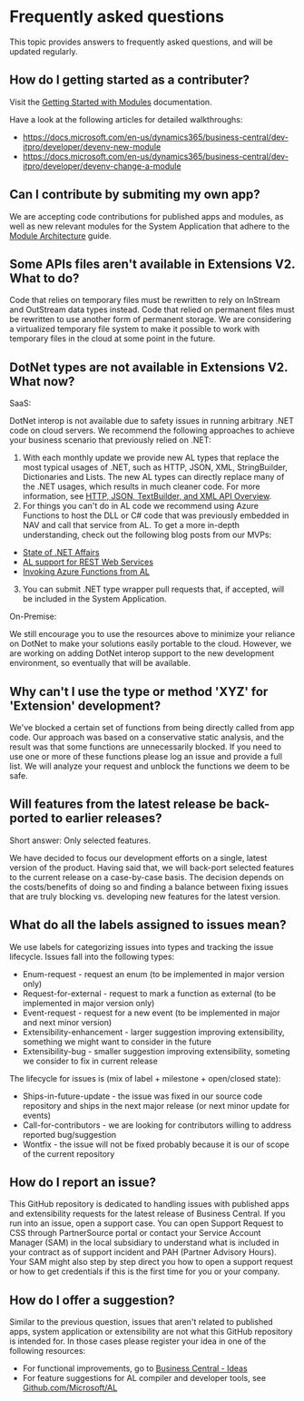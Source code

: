 # Frequently asked questions
This topic provides answers to frequently asked questions, and will be updated regularly.

## How do I getting started as a contributer?
 Visit the [Getting Started with Modules](https://docs.microsoft.com/en-us/dynamics365/business-central/dev-itpro/developer/devenv-getting-started) documentation. 

Have a look at the following articles for detailed walkthroughs:
* https://docs.microsoft.com/en-us/dynamics365/business-central/dev-itpro/developer/devenv-new-module
* https://docs.microsoft.com/en-us/dynamics365/business-central/dev-itpro/developer/devenv-change-a-module

## Can I contribute by submiting my own app?
We are accepting code contributions for published apps and modules, as well as new relevant modules for the System Application that adhere to the [Module Architecture](https://docs.microsoft.com/en-us/dynamics365/business-central/dev-itpro/developer/devenv-blueprint) guide.
 
## Some APIs files aren't available in Extensions V2. What to do?
Code that relies on temporary files must be rewritten to rely on InStream and OutStream data types instead. Code that relied on permanent files must be rewritten to use another form of permanent storage.
We are considering a virtualized temporary file system to make it possible to work with temporary files in the cloud at some point in the future.

## DotNet types are not available in Extensions V2. What now?
SaaS:  

DotNet interop is not available due to safety issues in running arbitrary .NET code on cloud servers. We recommend the following approaches to achieve your business scenario that previously relied on .NET:
1. With each monthly update we provide new AL types that replace the most typical usages of .NET, such as HTTP, JSON, XML, StringBuilder, Dictionaries and Lists. The new AL types can directly replace many of the .NET usages, which results in much cleaner code. For more information, see [HTTP, JSON, TextBuilder, and XML API Overview](https://docs.microsoft.com/en-us/dynamics365/business-central/dev-itpro/developer/devenv-restapi-overview).  
2. For things you can't do in AL code we recommend using Azure Functions to host the DLL or C# code that was previously embedded in NAV and call that service from AL. To get a more in-depth understanding, check out the following blog posts from our MVPs:  

* [State of .NET Affairs](http://vjeko.com/state-net-affairs/)  
* [AL support for REST Web Services](http://www.kauffmann.nl/2017/06/24/al-support-for-rest-web-services/)  
* [Invoking Azure Functions from AL](http://vjeko.com/invoking-azure-functions-al/)  

3. You can submit .NET type wrapper pull requests that, if accepted, will be included in the System Application. 

On-Premise:  

We still encourage you to use the resources above to minimize your reliance on DotNet to make your solutions easily portable to the cloud. However, we are working on adding DotNet interop support to the new development environment, so eventually that will be available.

## Why can't I use the type or method 'XYZ' for 'Extension' development?
We've blocked a certain set of functions from being directly called from app code. Our approach was based on a conservative static analysis, and the result was that some functions are unnecessarily blocked. If you need to use one or more of these functions please log an issue and provide a full list. We will analyze your request and unblock the functions we deem to be safe.

## Will features from the latest release be back-ported to earlier releases?
Short answer: Only selected features.  

We have decided to focus our development efforts on a single, latest version of the product. Having said that, we will back-port selected features to the current release on a case-by-case basis. The decision depends on the costs/benefits of doing so and finding a balance between fixing issues that are truly blocking vs. developing new features for the latest version.

## What do all the labels assigned to issues mean?
We use labels for categorizing issues into types and tracking the issue lifecycle. Issues fall into the following types:  

* Enum-request - request an enum (to be implemented in major version only) 
* Request-for-external - request to mark a function as external (to be implemented in major version only)
* Event-request - request for a new event (to be implemented in major and next minor version)
* Extensibility-enhancement - larger suggestion improving extensibility, something we might want to consider in the future
* Extensibility-bug - smaller suggestion improving extensibility, someting we consider to fix in current release

The lifecycle for issues is (mix of label + milestone + open/closed state):  

* Ships-in-future-update  - the issue was fixed in our source code repository and ships in the next major release (or next minor update for events)
* Call-for-contributors - we are looking for contributors willing to address reported bug/suggestion
* Wontfix - the issue will not be fixed probably because it is our of scope of the current repository

## How do I report an issue?
This GitHub repository is dedicated to handling issues with published apps and extensibility requests for the latest release of Business Central. If you run into an issue, open a support case. You can open Support Request to CSS through PartnerSource portal or contact your Service Account Manager (SAM) in the local subsidiary to understand what is included in your contract as of support incident and PAH (Partner Advisory Hours). Your SAM might also step by step direct you how to open a support request or how to get credentials if this is the first time for you or your company.

## How do I offer a suggestion?
Similar to the previous question, issues that aren't related to published apps, system application or extensibility are not what this GitHub repository is intended for. In those cases please register your idea in one of the following resources:  

* For functional improvements, go to [Business Central - Ideas](https://experience.dynamics.com/ideas/list/?forum=e288ef32-82ed-e611-8101-5065f38b21f1)  
* For feature suggestions for AL compiler and developer tools, see [Github.com/Microsoft/AL](https://github.com/Microsoft/AL/issues)  
